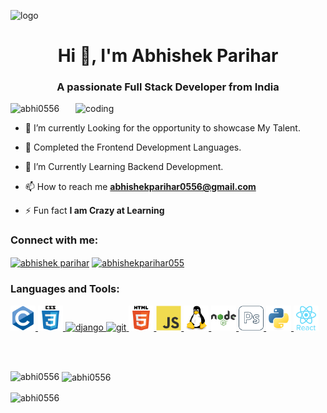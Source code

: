 ![logo](https://github.com/Abhi0556/Abhi0556/blob/main/Blue%20Pink%20Gradient%20Fashion%20Banner%20(1).png)
<h1 align="center">Hi 👋, I'm Abhishek Parihar</h1>
<h3 align="center">A passionate Full Stack Developer from India</h3>
<img align="right"alt="coding" width="400" src="https://i.pinimg.com/originals/66/83/3e/66833e07d6fb9eb5d724e47d0c814285.gif">

<p align="left"> <img src="https://komarev.com/ghpvc/?username=abhi0556&label=Profile%20views&color=0e75b6&style=flat" alt="abhi0556" /> </p>

- 🔭 I’m currently Looking for the opportunity to showcase My Talent.

- 🌱 Completed the Frontend Development Languages.

- 🌱 I’m Currently Learning Backend Development.

- 📫 How to reach me **abhishekparihar0556@gmail.com**

- ⚡ Fun fact **I am Crazy at Learning**

<h3 align="left">Connect with me:</h3>
<p align="left">
<a href="https://in.linkedin.com/in/abhishek-parihar-654934200?trk=people-guest_people_search-card" target="blank"><img align="center" src="https://raw.githubusercontent.com/rahuldkjain/github-profile-readme-generator/master/src/images/icons/Social/linked-in-alt.svg" alt="abhishek parihar" height="30" width="40" /></a>
<a href="https://instagram.com/abhishekparihar055" target="blank"><img align="center" src="https://raw.githubusercontent.com/rahuldkjain/github-profile-readme-generator/master/src/images/icons/Social/instagram.svg" alt="abhishekparihar055" height="30" width="40" /></a>
</p>

<h3 align="left">Languages and Tools:</h3>
<p align="left"> <a href="https://www.cprogramming.com/" target="_blank" rel="noreferrer"> <img src="https://raw.githubusercontent.com/devicons/devicon/master/icons/c/c-original.svg" alt="c" width="40" height="40"/> </a> <a href="https://www.w3schools.com/css/" target="_blank" rel="noreferrer"> <img src="https://raw.githubusercontent.com/devicons/devicon/master/icons/css3/css3-original-wordmark.svg" alt="css3" width="40" height="40"/> </a> <a href="https://www.djangoproject.com/" target="_blank" rel="noreferrer"> <img src="https://cdn.worldvectorlogo.com/logos/django.svg" alt="django" width="40" height="40"/> </a> <a href="https://git-scm.com/" target="_blank" rel="noreferrer"> <img src="https://www.vectorlogo.zone/logos/git-scm/git-scm-icon.svg" alt="git" width="40" height="40"/> </a> <a href="https://www.w3.org/html/" target="_blank" rel="noreferrer"> <img src="https://raw.githubusercontent.com/devicons/devicon/master/icons/html5/html5-original-wordmark.svg" alt="html5" width="40" height="40"/> </a> <a href="https://developer.mozilla.org/en-US/docs/Web/JavaScript" target="_blank" rel="noreferrer"> <img src="https://raw.githubusercontent.com/devicons/devicon/master/icons/javascript/javascript-original.svg" alt="javascript" width="40" height="40"/> </a> <a href="https://www.linux.org/" target="_blank" rel="noreferrer"> <img src="https://raw.githubusercontent.com/devicons/devicon/master/icons/linux/linux-original.svg" alt="linux" width="40" height="40"/> </a> <a href="https://nodejs.org" target="_blank" rel="noreferrer"><img src="https://raw.githubusercontent.com/devicons/devicon/master/icons/nodejs/nodejs-original-wordmark.svg" alt="nodejs" width="40" height="40"/> </a> <a href="https://www.photoshop.com/en" target="_blank" rel="noreferrer"> <img src="https://raw.githubusercontent.com/devicons/devicon/master/icons/photoshop/photoshop-line.svg" alt="photoshop" width="40" height="40" /> </a> <a href="https://www.python.org" target="_blank" rel="noreferrer"> <img src="https://raw.githubusercontent.com/devicons/devicon/master/icons/python/python-original.svg" alt="python" width="40" height="40"/> </a> <a href="https://reactjs.org/" target="_blank" rel="noreferrer"> <img src="https://raw.githubusercontent.com/devicons/devicon/master/icons/react/react-original-wordmark.svg" alt="react" width="40" height="40"/> </a> </p>
  <br>
<br>

<p><img align="left" src="https://github-readme-stats.vercel.app/api/top-langs?username=abhi0556&show_icons=true&locale=en&layout=compact" alt="abhi0556" /></p>

<p>&nbsp;<img align="center" src="https://github-readme-stats.vercel.app/api?username=abhi0556&show_icons=true&locale=en" alt="abhi0556" /></p>

<p><img align="center" src="https://github-readme-streak-stats.herokuapp.com/?user=abhi0556&" alt="abhi0556" /></p>
